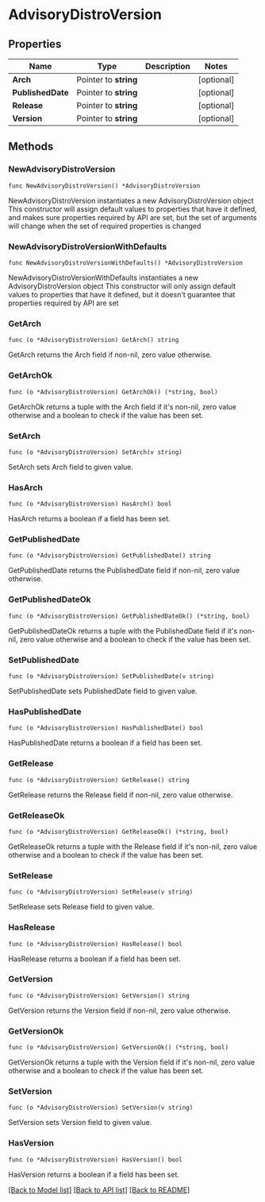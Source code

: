 # AdvisoryDistroVersion

## Properties

Name | Type | Description | Notes
------------ | ------------- | ------------- | -------------
**Arch** | Pointer to **string** |  | [optional] 
**PublishedDate** | Pointer to **string** |  | [optional] 
**Release** | Pointer to **string** |  | [optional] 
**Version** | Pointer to **string** |  | [optional] 

## Methods

### NewAdvisoryDistroVersion

`func NewAdvisoryDistroVersion() *AdvisoryDistroVersion`

NewAdvisoryDistroVersion instantiates a new AdvisoryDistroVersion object
This constructor will assign default values to properties that have it defined,
and makes sure properties required by API are set, but the set of arguments
will change when the set of required properties is changed

### NewAdvisoryDistroVersionWithDefaults

`func NewAdvisoryDistroVersionWithDefaults() *AdvisoryDistroVersion`

NewAdvisoryDistroVersionWithDefaults instantiates a new AdvisoryDistroVersion object
This constructor will only assign default values to properties that have it defined,
but it doesn't guarantee that properties required by API are set

### GetArch

`func (o *AdvisoryDistroVersion) GetArch() string`

GetArch returns the Arch field if non-nil, zero value otherwise.

### GetArchOk

`func (o *AdvisoryDistroVersion) GetArchOk() (*string, bool)`

GetArchOk returns a tuple with the Arch field if it's non-nil, zero value otherwise
and a boolean to check if the value has been set.

### SetArch

`func (o *AdvisoryDistroVersion) SetArch(v string)`

SetArch sets Arch field to given value.

### HasArch

`func (o *AdvisoryDistroVersion) HasArch() bool`

HasArch returns a boolean if a field has been set.

### GetPublishedDate

`func (o *AdvisoryDistroVersion) GetPublishedDate() string`

GetPublishedDate returns the PublishedDate field if non-nil, zero value otherwise.

### GetPublishedDateOk

`func (o *AdvisoryDistroVersion) GetPublishedDateOk() (*string, bool)`

GetPublishedDateOk returns a tuple with the PublishedDate field if it's non-nil, zero value otherwise
and a boolean to check if the value has been set.

### SetPublishedDate

`func (o *AdvisoryDistroVersion) SetPublishedDate(v string)`

SetPublishedDate sets PublishedDate field to given value.

### HasPublishedDate

`func (o *AdvisoryDistroVersion) HasPublishedDate() bool`

HasPublishedDate returns a boolean if a field has been set.

### GetRelease

`func (o *AdvisoryDistroVersion) GetRelease() string`

GetRelease returns the Release field if non-nil, zero value otherwise.

### GetReleaseOk

`func (o *AdvisoryDistroVersion) GetReleaseOk() (*string, bool)`

GetReleaseOk returns a tuple with the Release field if it's non-nil, zero value otherwise
and a boolean to check if the value has been set.

### SetRelease

`func (o *AdvisoryDistroVersion) SetRelease(v string)`

SetRelease sets Release field to given value.

### HasRelease

`func (o *AdvisoryDistroVersion) HasRelease() bool`

HasRelease returns a boolean if a field has been set.

### GetVersion

`func (o *AdvisoryDistroVersion) GetVersion() string`

GetVersion returns the Version field if non-nil, zero value otherwise.

### GetVersionOk

`func (o *AdvisoryDistroVersion) GetVersionOk() (*string, bool)`

GetVersionOk returns a tuple with the Version field if it's non-nil, zero value otherwise
and a boolean to check if the value has been set.

### SetVersion

`func (o *AdvisoryDistroVersion) SetVersion(v string)`

SetVersion sets Version field to given value.

### HasVersion

`func (o *AdvisoryDistroVersion) HasVersion() bool`

HasVersion returns a boolean if a field has been set.


[[Back to Model list]](../README.md#documentation-for-models) [[Back to API list]](../README.md#documentation-for-api-endpoints) [[Back to README]](../README.md)


